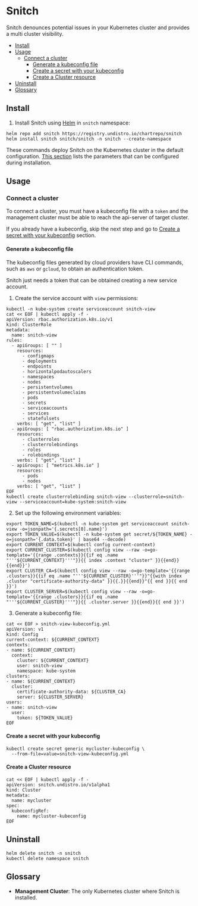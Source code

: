 # Snitch

Snitch denounces potential issues in your Kubernetes cluster
and provides a multi cluster visibility.

- [Install](#install)
- [Usage](#usage)
    + [Connect a cluster](#connect-a-cluster)
        - [Generate a kubeconfig file](#generate-a-kubeconfig-file)
        - [Create a secret with your kubeconfig](#create-a-secret-with-your-kubeconfig)
        - [Create a Cluster resource](#create-a-cluster-resource)
- [Uninstall](#uninstall)
- [Glossary](#glossary)

## Install

1. Install Snitch using [Helm](https://helm.sh/docs/) in `snitch` namespace:
```shell
helm repo add snitch https://registry.undistro.io/chartrepo/snitch
helm install snitch snitch/snitch -n snitch --create-namespace
```

These commands deploy Snitch on the Kubernetes cluster in the default configuration. 
[This section](https://github.com/getupio-undistro/snitch/tree/main/charts/snitch) lists the parameters that can be configured during installation.

## Usage

### Connect a cluster

To connect a cluster, you must have a kubeconfig file with a `token` and
the management cluster must be able to reach the api-server of target cluster.

If you already have a kubeconfig, 
skip the next step and go to [Create a secret with your kubeconfig](#create-a-secret-with-your-kubeconfig) section. 

#### Generate a kubeconfig file

The kubeconfig files generated by cloud providers
have CLI commands, such as `aws` or `gcloud`, to obtain an authentication token.

Snitch just needs a token that can be obtained creating a new service account.

1. Create the service account with `view` permissions:
```shell
kubectl -n kube-system create serviceaccount snitch-view
cat << EOF | kubectl apply -f -
apiVersion: rbac.authorization.k8s.io/v1
kind: ClusterRole
metadata:
  name: snitch-view
rules:
  - apiGroups: [ "" ]
    resources:
      - configmaps
      - deployments
      - endpoints
      - horizontalpodautoscalers
      - namespaces
      - nodes
      - persistentvolumes
      - persistentvolumeclaims
      - pods
      - secrets
      - serviceaccounts
      - services
      - statefulsets
    verbs: [ "get", "list" ]
  - apiGroups: [ "rbac.authorization.k8s.io" ]
    resources:
      - clusterroles
      - clusterrolebindings
      - roles
      - rolebindings
    verbs: [ "get", "list" ]
  - apiGroups: [ "metrics.k8s.io" ]
    resources:
      - pods
      - nodes
    verbs: [ "get", "list" ]
EOF
kubectl create clusterrolebinding snitch-view --clusterrole=snitch-view --serviceaccount=kube-system:snitch-view
```

2. Set up the following environment variables:
```shell
export TOKEN_NAME=$(kubectl -n kube-system get serviceaccount snitch-view -o=jsonpath='{.secrets[0].name}')
export TOKEN_VALUE=$(kubectl -n kube-system get secret/${TOKEN_NAME} -o=jsonpath='{.data.token}' | base64 --decode)
export CURRENT_CONTEXT=$(kubectl config current-context)
export CURRENT_CLUSTER=$(kubectl config view --raw -o=go-template='{{range .contexts}}{{if eq .name "'''${CURRENT_CONTEXT}'''"}}{{ index .context "cluster" }}{{end}}{{end}}')
export CLUSTER_CA=$(kubectl config view --raw -o=go-template='{{range .clusters}}{{if eq .name "'''${CURRENT_CLUSTER}'''"}}"{{with index .cluster "certificate-authority-data" }}{{.}}{{end}}"{{ end }}{{ end }}')
export CLUSTER_SERVER=$(kubectl config view --raw -o=go-template='{{range .clusters}}{{if eq .name "'''${CURRENT_CLUSTER}'''"}}{{ .cluster.server }}{{end}}{{ end }}')
```

3. Generate a kubeconfig file:
```shell
cat << EOF > snitch-view-kubeconfig.yml
apiVersion: v1
kind: Config
current-context: ${CURRENT_CONTEXT}
contexts:
- name: ${CURRENT_CONTEXT}
  context:
    cluster: ${CURRENT_CONTEXT}
    user: snitch-view
    namespace: kube-system
clusters:
- name: ${CURRENT_CONTEXT}
  cluster:
    certificate-authority-data: ${CLUSTER_CA}
    server: ${CLUSTER_SERVER}
users:
- name: snitch-view
  user:
    token: ${TOKEN_VALUE}
EOF
```

#### Create a secret with your kubeconfig

```shell
kubectl create secret generic mycluster-kubeconfig \
  --from-file=value=snitch-view-kubeconfig.yml
```

#### Create a Cluster resource

```shell
cat << EOF | kubectl apply -f -
apiVersion: snitch.undistro.io/v1alpha1
kind: Cluster
metadata:
  name: mycluster
spec:
  kubeconfigRef:
    name: mycluster-kubeconfig
EOF
```

## Uninstall

```shell
helm delete snitch -n snitch
kubectl delete namespace snitch
```

## Glossary

- **Management Cluster**: The only Kubernetes cluster where Snitch is installed.
